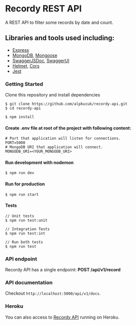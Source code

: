 # Recordy REST API

A REST API to filter some records by date and count.

## Libraries and tools used including:
- [Express](https://expressjs.com/)
- [MongoDB](https://www.mongodb.com), [Mongoose](https://mongoosejs.com/)
- [SwaggerJSDoc](https://github.com/Surnet/swagger-jsdoc), [SwaggerUI](https://github.com/scottie1984/swagger-ui-express)
- [Helmet](https://github.com/helmetjs/helmet), [Cors](https://github.com/expressjs/cors)
- [Jest](https://jestjs.io/)

### Getting Started
Clone this repository and install dependencies
```
$ git clone https://github.com/alpkucuk/recordy-api.git
$ cd recordy-api

$ npm install
```

#### Create .env file at root of the project with following content:
```
# Port that application will listen for connections.
PORT=5000
# MongoDB URI that application will connect.
MONGODB_URI=<YOUR_MONGODB_URI>
```

#### Run development with nodemon
```
$ npm run dev
```

#### Run for production
```
$ npm run start
```

#### Tests
```
// Unit tests
$ npm run test:unit

// Integration Tests
$ npm run test:int

// Run both tests
$ npm run test
```

### API endpoint
Recordy API has a single endpoint: **POST /api/v1/record**

### API documentation
Checkout `http://localhost:5000/api/v1/docs`.

### Heroku
You can also access to [Recordy API](https://recordy-api.herokuapp.com/api/v1/docs/) running on Heroku.
